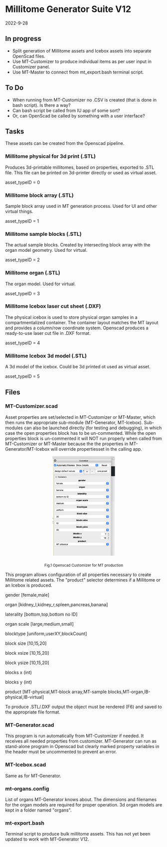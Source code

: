 # Millitome Generator Suite V12

2022-9-28

## In progress

- Split generation of Millitome assets and Icebox assets into separate OpenScad files.
- Use MT-Customizer to produce individual items as per user input in Customizer panel.
- Use MT-Master to connect from mt_export.bash terminal script.

## To Do

- When running from MT-Customizer no .CSV is created (that is done in bash script). Is there a way?
- Can bash script be called from IU app of some sort?
- Or, can OpenScad be called by something with a user interface?

## Tasks

These assets can be created from the Openscad pipeline.

### Millitome physical for 3d print (.STL)

Produces 3d-printable millitomes, based on properties, exported to .STL file. This file can be printed on 3d-printer directly or used as virtual asset.

asset_typeID = 0

### Millitome block array (.STL)

Sample block array used in MT generation process. Used for UI and other virtual things.

asset_typeID = 1

### Millitome sample blocks (.STL)

The actual sample blocks. Created by intersecting block array with the organ model geometry. Used for virtual.

asset_typeID = 2

### Millitome organ (.STL)

The organ model. Used for virtual.

asset_typeID = 3

### Millitome Icebox laser cut sheet (.DXF)

The physical icebox is used to store physical organ samples in a compartmentalized container. The container layout matches the MT layout and provides a column/row coordinate system. Openscad produces a ready-to-use laser cut file in .DXF format.

asset_typeID = 4

### Millitome Icebox 3d model (.STL)

A 3d model of the icebox. Could be 3d printed ot used as virtual asset.

asset_typeID = 5


## Files

### MT-Customizer.scad


Asset properties are set/selected in MT-Customizer or MT-Master, which then runs the appropriate sub-module (MT-Generator, MT-Icebox). Sub-modules can also be launched directly (for testing and debugging), in which case the open properties block has to be un-commented. While the open properties block is un-commented it will NOT run properly when called from MT-Customizer or MT-Master because the the properties in MT-Generator/MT-Icebox will override propertiesset in the calling app. 


<p align="center">
  <img src="images/mt-customizer-1.png" width="200">
</p>
<p align = "center">
  <sub>Fig.1 Openscad Customizer for MT production</sub>
</p>

This program allows configuration of all properties necessary to create Millitome related assets.
The "product" selector determines if a Millitome or an Icebox is produced.

gender [female,male]

organ [kidney_l,kidney_r,spleen,pancreas,banana]

laterality [bottom,top,bottom no ID]

organ scale [large,medium,small]

blocktype [uniform,userXY,blockCount]

block size [10,15,20]

block xsize [10,15,20]

block ysize [10,15,20]

blocks x (int)

blocks y (int)

product [MT-physical,MT-block array,MT-sample blocks,MT-organ,IB-physical,IB-virtual]

To produce .STL/.DXF output the object must be rendered (F6) and saved to the appropriate file format.  

### MT-Generator.scad

This program is run automatically from MT-Customizer if needed. It receives all needed properties from customizer. 
MT-Generator can run as stand-alone program in Openscad but clearly marked property variables in the header must be uncommented to prevent an error.

### MT-Icebox.scad

Same as for MT-Generator.

### mt-organs.config

List of organs MT-Generator knows about. The dimensions and filenames for the organ models are required for proper operation. 3d organ models are kept in a folder named "organs".

### mt-export.bash

Terminal script to produce bulk millitome assets. This has not yet been updated to work with MT-Generator V12.







